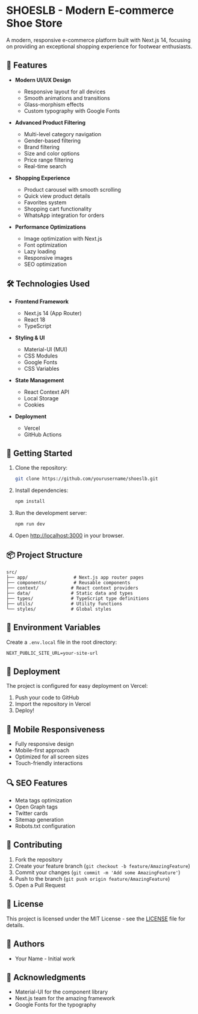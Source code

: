 # SHOESLB - Modern E-commerce Shoe Store

A modern, responsive e-commerce platform built with Next.js 14, focusing on providing an exceptional shopping experience for footwear enthusiasts.

## 🚀 Features

- **Modern UI/UX Design**
  - Responsive layout for all devices
  - Smooth animations and transitions
  - Glass-morphism effects
  - Custom typography with Google Fonts

- **Advanced Product Filtering**
  - Multi-level category navigation
  - Gender-based filtering
  - Brand filtering
  - Size and color options
  - Price range filtering
  - Real-time search

- **Shopping Experience**
  - Product carousel with smooth scrolling
  - Quick view product details
  - Favorites system
  - Shopping cart functionality
  - WhatsApp integration for orders

- **Performance Optimizations**
  - Image optimization with Next.js
  - Font optimization
  - Lazy loading
  - Responsive images
  - SEO optimization

## 🛠️ Technologies Used

- **Frontend Framework**
  - Next.js 14 (App Router)
  - React 18
  - TypeScript

- **Styling & UI**
  - Material-UI (MUI)
  - CSS Modules
  - Google Fonts
  - CSS Variables

- **State Management**
  - React Context API
  - Local Storage
  - Cookies

- **Deployment**
  - Vercel
  - GitHub Actions

## 🚀 Getting Started

1. Clone the repository:
   ```bash
   git clone https://github.com/yourusername/shoeslb.git
   ```

2. Install dependencies:
   ```bash
   npm install
   ```

3. Run the development server:
   ```bash
   npm run dev
   ```

4. Open [http://localhost:3000](http://localhost:3000) in your browser.

## 📦 Project Structure

```
src/
├── app/                 # Next.js app router pages
├── components/          # Reusable components
├── context/            # React context providers
├── data/               # Static data and types
├── types/              # TypeScript type definitions
├── utils/              # Utility functions
└── styles/             # Global styles
```

## 🔧 Environment Variables

Create a `.env.local` file in the root directory:

```env
NEXT_PUBLIC_SITE_URL=your-site-url
```

## 🚀 Deployment

The project is configured for easy deployment on Vercel:

1. Push your code to GitHub
2. Import the repository in Vercel
3. Deploy!

## 📱 Mobile Responsiveness

- Fully responsive design
- Mobile-first approach
- Optimized for all screen sizes
- Touch-friendly interactions

## 🔍 SEO Features

- Meta tags optimization
- Open Graph tags
- Twitter cards
- Sitemap generation
- Robots.txt configuration

## 🤝 Contributing

1. Fork the repository
2. Create your feature branch (`git checkout -b feature/AmazingFeature`)
3. Commit your changes (`git commit -m 'Add some AmazingFeature'`)
4. Push to the branch (`git push origin feature/AmazingFeature`)
5. Open a Pull Request

## 📄 License

This project is licensed under the MIT License - see the [LICENSE](LICENSE) file for details.

## 👥 Authors

- Your Name - Initial work

## 🙏 Acknowledgments

- Material-UI for the component library
- Next.js team for the amazing framework
- Google Fonts for the typography
